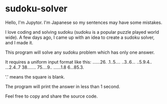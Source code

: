 # sudoku-solver

Hello, I'm Jupytor.
I'm Japanese so my sentences may have some mistakes.

I love coding and solving sudoku (sudoku is a popular puzzle played world wide).
A few days ago, I came up with an idea to create a sudoku solver, and I made it.

This program will solve any sudoku problem which has only one answer.

It requires a uniform input format like this:
......26.
.1..5....
..3..6...
..5.9.4..
...2.4..7
38.......
75....9..
......1.8
6...85.3.
    
'.' means the square is blank.

The program will print the answer in less than 1 second.

Feel free to copy and share the source code.
